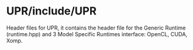 
UPR/include/UPR
===============

Header files for UPR, it contains the header file for the Generic Runtime (runtime.hpp) and 3 Model Specific Runtimes interface: OpenCL, CUDA, Xomp.

